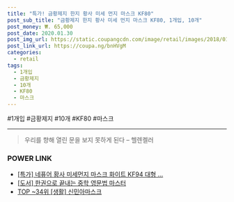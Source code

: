 ```yaml
--- 
title: "특가! 금황제지 한지 황사 미세 먼지 마스크 KF80" 
post_sub_title: "금황제지 한지 황사 미세 먼지 마스크 KF80, 1개입, 10개" 
post_money: ₩. 65,000 
post_date: 2020.01.30 
post_img_url: https://static.coupangcdn.com/image/retail/images/2018/01/17/18/5/b037d474-ee0f-4d92-9528-b1f1f9b282ef.jpg 
post_link_url: https://coupa.ng/bnHVgM 
categories: 
  - retail 
tags: 
  - 1개입 
  - 금황제지 
  - 10개 
  - KF80 
  - 마스크 
--- 
```

  #1개입 #금황제지 #10개 #KF80 #마스크 
<hr> 

> 우리를 향해 열린 문을 보지 못하게 된다  – 헬렌켈러 


### POWER LINK

* <a href="https://blog.naver.com/an0733/221786145182" target="_blank">[특가] 네퓨어 황사 미세먼지 마스크 화이트 KF94 대형 ...</a>
* <a href="https://blog.naver.com/fasyy4321/221777468905" target="_blank">[도서] 한권으로 끝내는 중학 영문법 마스터</a>
* <a href="https://blog.naver.com/an0733/221788474277" target="_blank"> TOP ~34위 [생활] 신민아마스크</a>
